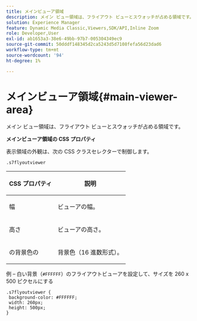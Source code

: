 ```yaml
---
title: メインビューア領域
description: メイン ビュー領域は、フライアウト ビューとスウォッチが占める領域です。
solution: Experience Manager
feature: Dynamic Media Classic,Viewers,SDK/API,Inline Zoom
role: Developer,User
exl-id: ab1653a3-38e6-49bb-97b7-005304349ec9
source-git-commit: 50dddf148345d2ca5243d5d7108fefa56d23dad6
workflow-type: tm+mt
source-wordcount: '94'
ht-degree: 1%

---
```


# メインビューア領域{#main-viewer-area}

メイン ビュー領域は、フライアウト ビューとスウォッチが占める領域です。

<!--<a id="section_061E550C1C1D4DB2BD663A898895B38C"></a>-->

**メインビューア領域の CSS プロパティ**

表示領域の外観は、次の CSS クラスセレクターで制御します。

```
.s7flyoutviewer
```

<table id="table_94EE3F5BBE4547C0B4943471CEE7EDE4"> 
 <thead> 
  <tr> 
   <th colname="col1" class="entry"> <p> CSS プロパティ </p> </th> 
   <th colname="col2" class="entry"> <p>説明 </p> </th> 
  </tr> 
 </thead>
 <tbody> 
  <tr> 
   <td colname="col1"> <p> <span class="codeph"> 幅 </span> </p> </td> 
   <td colname="col2"> <p>ビューアの幅。 </p> </td> 
  </tr> 
  <tr> 
   <td colname="col1"> <p> <span class="codeph"> 高さ </span> </p> </td> 
   <td colname="col2"> <p>ビューアの高さ。 </p> </td> 
  </tr> 
  <tr> 
   <td colname="col1"> <p> <span class="codeph"> の背景色の </span> </p> </td> 
   <td colname="col2"> <p> 背景色（16 進数形式）。 </p> </td> 
  </tr> 
 </tbody> 
</table>

例 – 白い背景（`#FFFFFF`）のフライアウトビューアを設定して、サイズを 260 x 500 ピクセルにする

```
.s7flyoutviewer { 
 background-color: #FFFFFF; 
 width: 260px; 
 height: 500px;  
}
```

